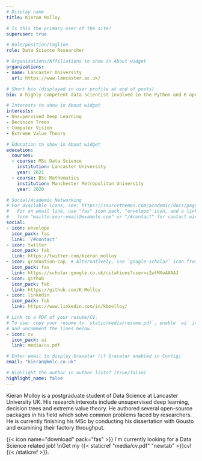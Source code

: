 ```yaml
---
# Display name
title: Kieran Molloy

# Is this the primary user of the site?
superuser: true

# Role/position/tagline
role: Data Science Researcher

# Organizations/Affiliations to show in About widget
organizations:
- name: Lancaster University
  url: https://www.lancaster.ac.uk/

# Short bio (displayed in user profile at end of posts)
bio: A highly competent data scientist involved in the Python and R open-source community - passionate about unsupervised learning techniques.

# Interests to show in About widget
interests:
- Unsupervised Deep Learning
- Decision Trees
- Computer Vision
- Extreme Value Theory

# Education to show in About widget
education:
  courses:
  - course: MSc Data Science
    institution: Lancaster University
    year: 2021
  - course: BSc Mathematics
    institution: Manchester Metropolitan University
    year: 2020

# Social/Academic Networking
# For available icons, see: https://sourcethemes.com/academic/docs/page-builder/#icons
#   For an email link, use "fas" icon pack, "envelope" icon, and a link in the
#   form "mailto:your-email@example.com" or "/#contact" for contact widget.
social:
- icon: envelope
  icon_pack: fas
  link: '/#contact'
- icon: twitter
  icon_pack: fab
  link: https://twitter.com/kieran_molloy
- icon: graduation-cap  # Alternatively, use `google-scholar` icon from `ai` icon pack
  icon_pack: fas
  link: https://scholar.google.co.uk/citations?user=sIwtMXoAAAAJ
- icon: github
  icon_pack: fab
  link: https://github.com/K-Molloy
- icon: linkedin
  icon_pack: fab
  link: https://www.linkedin.com/in/kbmolloy/

# Link to a PDF of your resume/CV.
# To use: copy your resume to `static/media/resume.pdf`, enable `ai` icons in `params.toml`, 
# and uncomment the lines below.
- icon: cv
  icon_pack: ai
  link: media/cv.pdf

# Enter email to display Gravatar (if Gravatar enabled in Config)
email: "kieran@kmlc.co.uk"

# Highlight the author in author lists? (true/false)
highlight_name: false
---
```


Kieran Molloy is a postgraduate student of Data Science at Lancaster University UK. His research interests include unsupervised deep learning, decision trees and extreme value theory. He authored several open-source packages in his field which solve common problems faced by researchers. He is currently finishing his MSc by conducting his dissertation with Gousto and examining their factory throughput.



{{< icon name="download" pack="fas" >}} I'm currently looking for a Data Science related job! \nGet my {{< staticref "media/cv.pdf" "newtab" >}}cv!{{< /staticref >}}.
